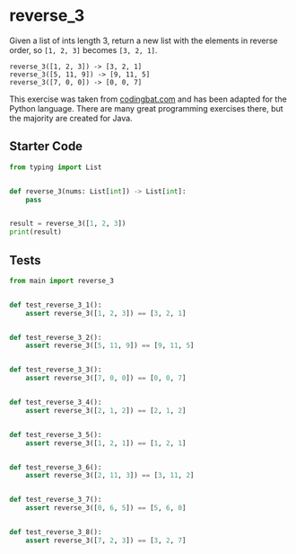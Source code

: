 # reverse_3





Given a list of ints length 3, return a new list with the elements in reverse order, so `[1, 2, 3]` becomes `[3, 2, 1]`.

```
reverse_3([1, 2, 3]) -> [3, 2, 1]
reverse_3([5, 11, 9]) -> [9, 11, 5]
reverse_3([7, 0, 0]) -> [0, 0, 7]
```

This exercise was taken from [codingbat.com](https://codingbat.com/prob/p112409) and has been adapted for the Python language. There are many great programming exercises there, but the majority are created for Java.

## Starter Code
```python
from typing import List


def reverse_3(nums: List[int]) -> List[int]:
    pass


result = reverse_3([1, 2, 3])
print(result)
```

## Tests
```python
from main import reverse_3


def test_reverse_3_1():
    assert reverse_3([1, 2, 3]) == [3, 2, 1]


def test_reverse_3_2():
    assert reverse_3([5, 11, 9]) == [9, 11, 5]


def test_reverse_3_3():
    assert reverse_3([7, 0, 0]) == [0, 0, 7]


def test_reverse_3_4():
    assert reverse_3([2, 1, 2]) == [2, 1, 2]


def test_reverse_3_5():
    assert reverse_3([1, 2, 1]) == [1, 2, 1]


def test_reverse_3_6():
    assert reverse_3([2, 11, 3]) == [3, 11, 2]


def test_reverse_3_7():
    assert reverse_3([0, 6, 5]) == [5, 6, 0]


def test_reverse_3_8():
    assert reverse_3([7, 2, 3]) == [3, 2, 7]
```
